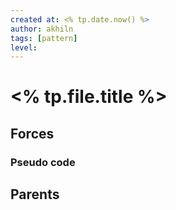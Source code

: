 ```yaml
---
created at: <% tp.date.now() %> 
author: akhiln
tags: [pattern]
level: 
---
```


# <% tp.file.title %>

## Forces

### Pseudo code


## Parents

